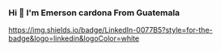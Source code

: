 ### Hi 👋 I'm Emerson cardona From Guatemala 


https://img.shields.io/badge/LinkedIn-0077B5?style=for-the-badge&logo=linkedin&logoColor=white


<!--
**emersongcardona/emersongcardona** is a ✨ _special_ ✨ repository because its `README.md` (this file) appears on your GitHub profile.

Here are some ideas to get you started:

- 🔭 I’m currently working on ...
- 🌱 I’m currently learning ...
- 👯 I’m looking to collaborate on ...
- 🤔 I’m looking for help with ...
- 💬 Ask me about ...
- 📫 How to reach me: ...
- 😄 Pronouns: ...
- ⚡ Fun fact: ...
-->
